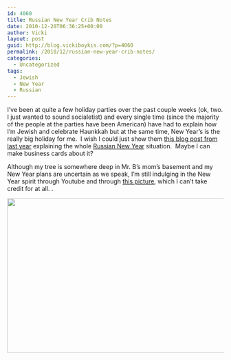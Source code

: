 ```yaml
---
id: 4060
title: Russian New Year Crib Notes
date: 2010-12-20T06:36:25+00:00
author: Vicki
layout: post
guid: http://blog.vickiboykis.com/?p=4060
permalink: /2010/12/russian-new-year-crib-notes/
categories:
  - Uncategorized
tags:
  - Jewish
  - New Year
  - Russian
---
```

I&#8217;ve been at quite a few holiday parties over the past couple weeks (ok, two. I just wanted to sound socialetist) and every single time (since the majority of the people at the parties have been American) have had to explain how I&#8217;m Jewish and celebrate Haunkkah but at the same time, New Year&#8217;s is the really big holiday for me.  I wish I could just show them [this blog post from last year](http://blog.vickiboykis.com/2009/11/23/whats-the-deal-with-the-russian-new-year-tree/) explaining the whole [Russian New Year](http://blog.vickiboykis.com/2009/11/23/monday-photo-blues/) situation.  Maybe I can make business cards about it?

Although my tree is somewhere deep in Mr. B&#8217;s mom&#8217;s basement and my New Year plans are uncertain as we speak, I&#8217;m still indulging in the New Year spirit through Youtube and through [this picture](http://500px.com/photo/264919), which I can&#8217;t take credit for at all. .

<p style="text-align: center;">
  <a href="http://blog.vickiboykis.com/wp-content/uploads/2010/12/4.jpeg"><img class="aligncenter size-full wp-image-4061" title="4" src="http://blog.vickiboykis.com/wp-content/uploads/2010/12/4.jpeg" alt="" width="540" height="360" /></a>
</p>